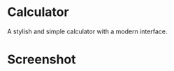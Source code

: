 # Calculator

A stylish and simple calculator with a modern interface.

# Screenshot
![]()
![]()
![]()
